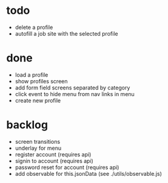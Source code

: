 # todo

- delete a profile
- autofill a job site with the selected profile


# done

- load a profile
- show profiles screen
- add form field screens separated by category
- click event to hide menu from nav links in menu
- create new profile

# backlog

- screen transitions
- underlay for menu
- register account (requires api)
- signin to account (requires api)
- password reset for account (requires api)
- add observable for this.jsonData (see ./utils/observable.js)

